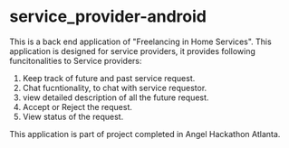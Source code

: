 # service_provider-android
This is a back end application of "Freelancing in Home Services". This application is designed for service providers,
it provides following funcitonalities to Service providers:
1. Keep track of future and past service request.
2. Chat fucntionality, to chat with service requestor.
3. view detailed description of all the future request.
4. Accept or Reject the request.
5. View status of the request.

This application is part of project completed in Angel Hackathon Atlanta.
